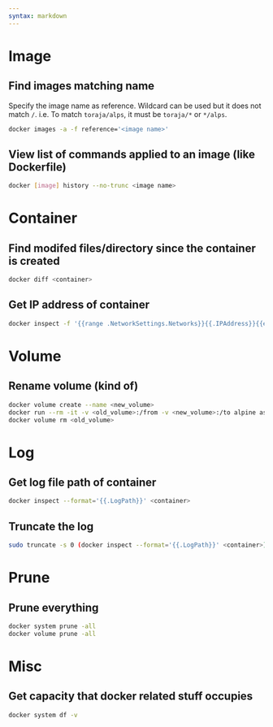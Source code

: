 ```yaml
---
syntax: markdown
---
```


# Image

## Find images matching name
Specify the image name as reference. Wildcard can be used but it does not match `/`.
i.e. To match `toraja/alps`, it must be `toraja/*` or `*/alps`.
```sh
docker images -a -f reference='<image name>'
```

## View list of commands applied to an image (like Dockerfile)
```sh
docker [image] history --no-trunc <image name>
```

# Container

## Find modifed files/directory since the container is created
```sh
docker diff <container>
```

## Get IP address of container
```sh
docker inspect -f '{{range .NetworkSettings.Networks}}{{.IPAddress}}{{end}}' <container>
```

# Volume

## Rename volume (kind of)
```sh
docker volume create --name <new_volume>
docker run --rm -it -v <old_volume>:/from -v <new_volume>:/to alpine ash -c "cd /from ; cp -a . /to"
docker volume rm <old_volume>
```

# Log

## Get log file path of container
```sh
docker inspect --format='{{.LogPath}}' <container>
```

## Truncate the log
```sh
sudo truncate -s 0 (docker inspect --format='{{.LogPath}}' <container>)
```

# Prune

## Prune everything
```sh
docker system prune -all
docker volume prune -all
```

# Misc

## Get capacity that docker related stuff occupies
```sh
docker system df -v
```
